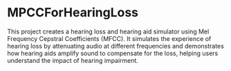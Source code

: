 # MPCCForHearingLoss
This project creates a hearing loss and hearing aid simulator using Mel Frequency Cepstral Coefficients (MFCC). It simulates the experience of hearing loss by attenuating audio at different frequencies and demonstrates how hearing aids amplify sound to compensate for the loss, helping users understand the impact of hearing impairment.
